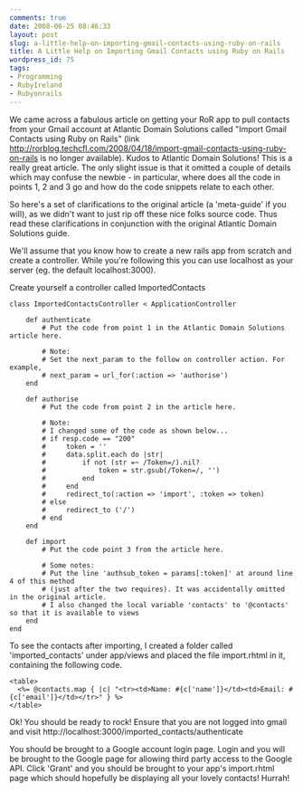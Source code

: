 ```yaml
---
comments: true
date: 2008-06-25 08:46:33
layout: post
slug: a-little-help-on-importing-gmail-contacts-using-ruby-on-rails
title: A Little Help on Importing Gmail Contacts using Ruby on Rails
wordpress_id: 75
tags:
- Programming
- RubyIreland
- Rubyonrails
---
```


We came across a fabulous article on getting your RoR app to pull contacts from your Gmail account at Atlantic Domain Solutions called "Import Gmail Contacts using Ruby on Rails" (link http://rorblog.techcfl.com/2008/04/18/import-gmail-contacts-using-ruby-on-rails is no longer available). Kudos to Atlantic Domain Solutions! This is a really great article. The only slight issue is that it omitted a couple of details which may confuse the newbie - in particular, where does all the code in points 1, 2 and 3 go and how do the code snippets relate to each other.

So here's a set of clarifications to the original article (a 'meta-guide' if you will), as we didn't want to just rip off these nice folks source code. Thus read these clarifications in conjunction with the original Atlantic Domain Solutions guide.

We'll assume that you know how to create a new rails app from scratch and create a controller. While you're following this you can use localhost as your server (eg. the default localhost:3000).

Create yourself a controller called ImportedContacts

    
    class ImportedContactsController < ApplicationController
    
        def authenticate
            # Put the code from point 1 in the Atlantic Domain Solutions article here.
    
            # Note:
            # Set the next_param to the follow on controller action. For example,
            # next_param = url_for(:action => 'authorise')
        end
    
        def authorise
            # Put the code from point 2 in the article here.
    
            # Note:
            # I changed some of the code as shown below...
            # if resp.code == "200"
            #     token = ''
            #     data.split.each do |str|
            #         if not (str =~ /Token=/).nil?
            #             token = str.gsub(/Token=/, '')
            #         end
            #     end
            #     redirect_to(:action => 'import', :token => token)
            # else
            #     redirect_to ('/')
            # end
        end
    
        def import
            # Put the code point 3 from the article here.
    
            # Some notes:
            # Put the line 'authsub_token = params[:token]' at around line 4 of this method
            # (just after the two requires). It was accidentally omitted in the original article.
            # I also changed the local variable 'contacts' to '@contacts' so that it is available to views
        end
    end


To see the contacts after importing, I created a folder called 'imported_contacts' under app/views and placed the file import.rhtml in it, containing the following code.

    
    <table>
      <%= @contacts.map { |c| "<tr><td>Name: #{c['name']}</td><td>Email: #{c['email']}</td></tr>" } %>
    </table>


Ok! You should be ready to rock! Ensure that you are not logged into gmail and visit http://localhost:3000/imported_contacts/authenticate

You should be brought to a Google account login page. Login and you will be brought to the Google page for allowing third party access to the Google API. Click 'Grant' and you should be brought to your app's import.rhtml page which should hopefully be displaying all your lovely contacts! Hurrah!